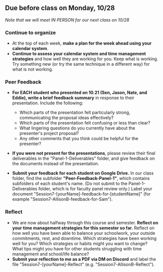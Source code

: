 ## Due before class on Monday, 10/28    
  
_Note that we will meet IN PERSON for our next class on 10/28_

### **Continue to organize** 
* At the top of each week, **make a plan for the week ahead using your calendar system**. 
* **Continue to assess your calendar system and time management strategies** and how well they are working for you. Keep what is working. Try something new (or try the same technique in a different way) for what is not working.   

### **Peer Feedback** 
* **For EACH student who presented on 10.21 (Sen, Jason, Nate, and Eddie), write a brief feedback summary** in response to their presentation. Include the following: 
    * Which parts of the presentation felt particularly strong, communicating the proposal ideas effectively?
    * Which parts of the presentation felt confusing or less than clear?
    * What lingering questions do you currently have about the presenter's project proposal?  
    * Any other comments that you think could be helpful for the presenter?  

* **If you were not present for the presentations**, please review their final deliverables in the "Panel-1-Deliverables" folder, and give feedback on the documents instead of the presentation.  

* **Submit your feedback for each student on Google Drive.** In our class folder, find the subfolder **"Peer-Feedback-Panel-1"**, which contains subfolders of each student's name. (Do not submit to the Panel-1-Deliverables folder, which is for faculty panel review only.) Label your document "Session7-[yourName]-feedback-for-[studentName]" (for example "Session7-AllisonB-feedback-for-Sam").  

### **Reflect** 
* We are now about halfway through this course and semester. **Reflect on your time management strategies for this semester so far.** Reflect on how well you have been able to balance your schoolwork, your outside commitments, rest, and downtime. Which strategies have been working well for you? Which strategies or habits might you want to change? What tips might you have for other students struggling with time management and school/life balance?    
* **Submit your reflection to me as a PDF via DM on Discord** and label the file "Session7-[yourName]-Reflect" (e.g. "Session7-AllisonB-Reflect").   


